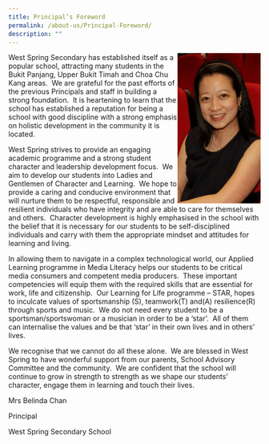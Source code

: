 ```yaml
---
title: Principal’s Foreword
permalink: /about-us/Principal-Foreword/
description: ""
---
```

<div>

<div style="float: right">

<img src="/images/About%20us/Principal's%20Foreword/Mrs-Belinda-Chan-166x300.png" />

</div>

<div>

West Spring Secondary has established itself as a popular school, attracting many students in the Bukit Panjang, Upper Bukit Timah and Choa Chu Kang areas.  We are grateful for the past efforts of the previous Principals and staff in building a strong foundation.  It is heartening to learn that the school has established a reputation for being a school with good discipline with a strong emphasis on holistic development in the community it is located.

West Spring strives to provide an engaging academic programme and a strong student character and leadership development focus.  We aim to develop our students into Ladies and Gentlemen of Character and Learning.  We hope to provide a caring and conducive environment that will nurture them to be respectful, responsible and resilient individuals who have integrity and are able to care for themselves and others.  Character development is highly emphasised in the school with the belief that it is necessary for our students to be self-disciplined individuals and carry with them the appropriate mindset and attitudes for learning and living.

In allowing them to navigate in a complex technological world, our Applied Learning programme in Media Literacy helps our students to be critical media consumers and competent media producers.  These important competencies will equip them with the required skills that are essential for work, life and citizenship.  Our Learning for Life programme – STAR, hopes to inculcate values of sportsmanship (S), teamwork(T) and(A) resilience(R) through sports and music.  We do not need every student to be a sportsman/sportswoman or a musician in order to be a ‘star’.  All of them can internalise the values and be that ‘star’ in their own lives and in others’ lives.

We recognise that we cannot do all these alone.  We are blessed in West Spring to have wonderful support from our parents, School Advisory Committee and the community.  We are confident that the school will continue to grow in strength to strength as we shape our students’ character, engage them in learning and touch their lives.

Mrs Belinda Chan

Principal

West Spring Secondary School

</div>

</div>